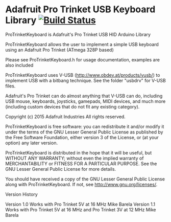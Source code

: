 # Adafruit Pro Trinket USB Keyboard Library [![Build Status](https://github.com/adafruit/Adafruit_Pro_Trinket_USB_Keyboard_Library/workflows/Arduino%20Library%20CI/badge.svg)](https://github.com/adafruit/Pro_Trinket_USB_Keyboard_Library/actions)

ProTrinketKeyboard is Adafruit's Pro Trinket USB HID Arduino Library

ProTrinketKeyboard allows the user to implement a simple USB keyboard using an Adafruit Pro Trinket (ATmega 328P based)

Please see ProTrinketKeyboard.h for usage documentation, examples are also included

ProTrinketKeyboard uses V-USB (http://www.obdev.at/products/vusb/) to implement USB with a bitbang technique. See the folder "usbdrv" for V-USB files.

Adafruit's Pro Trinket can do almost anything that V-USB can do, including USB mouse, keyboards, joysticks, gamepads, MIDI devices, and much more (including custom devices that do not fit any existing category).

Copyright (c) 2015 Adafruit Industries
All rights reserved.

ProTrinketKeyboard is free software: you can redistribute it and/or modify
it under the terms of the GNU Lesser General Public License as
published by the Free Software Foundation, either version 3 of
the License, or (at your option) any later version.

ProTrinketKeyboard is distributed in the hope that it will be useful, but WITHOUT ANY WARRANTY; without even the implied warranty of MERCHANTABILITY or FITNESS FOR A PARTICULAR PURPOSE.  See the GNU Lesser General Public License for more details.

You should have received a copy of the GNU Lesser General Public
License along with ProTrinketKeyboard. If not, see
<http://www.gnu.org/licenses/>.

Version History

Version 1.0  Works with Pro Trinket 5V at 16 MHz  Mike Barela
Version 1.1  Works with Pro Trinket 5V at 16 MHz and Pro Trinket 3V at 12 MHz Mike Barela
